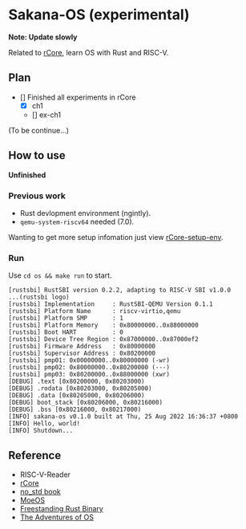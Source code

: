 # Sakana-OS (experimental)

**Note: Update slowly**

Related to [rCore](http://rcore-os.cn/), learn OS with Rust and RISC-V.

## Plan 
* [] Finished all experiments in rCore
    * [x] ch1
    * [] ex-ch1

(To be continue...)

## How to use

**Unfinished**

### Previous work

- Rust devlopment environment (ngintly).
- `qemu-system-riscv64` needed (7.0).

Wanting to get more setup infomation just view [rCore-setup-env](http://rcore-os.cn/rCore-Tutorial-Book-v3/chapter0/5setup-devel-env.html).

### Run

Use `cd os && make run` to start.
```text
[rustsbi] RustSBI version 0.2.2, adapting to RISC-V SBI v1.0.0
...(rustsbi logo)
[rustsbi] Implementation     : RustSBI-QEMU Version 0.1.1
[rustsbi] Platform Name      : riscv-virtio,qemu
[rustsbi] Platform SMP       : 1
[rustsbi] Platform Memory    : 0x80000000..0x88000000
[rustsbi] Boot HART          : 0
[rustsbi] Device Tree Region : 0x87000000..0x87000ef2
[rustsbi] Firmware Address   : 0x80000000
[rustsbi] Supervisor Address : 0x80200000
[rustsbi] pmp01: 0x00000000..0x80000000 (-wr)
[rustsbi] pmp02: 0x80000000..0x80200000 (---)
[rustsbi] pmp03: 0x80200000..0x88000000 (xwr)
[DEBUG] .text [0x80200000, 0x80203000)
[DEBUG] .rodata [0x80203000, 0x80205000)
[DEBUG] .data [0x80205000, 0x80206000)
[DEBUG] boot_stack [0x80206000, 0x80216000)
[DEBUG] .bss [0x80216000, 0x80217000)
[INFO] sakana-os v0.1.0 built at Thu, 25 Aug 2022 16:36:37 +0800
[INFO] Hello, world!
[INFO] Shutdown...
```

## Reference
- RISC-V-Reader
- [rCore](http://rcore-os.cn/)
- [no_std book](https://docs.rust-embedded.org/book/intro/no-std.html)
- [MoeOS](https://github.com/KernelErr/MoeOS)
- [Freestanding Rust Binary](https://os.phil-opp.com/freestanding-rust-binary/)
- [The Adventures of OS](https://osblog.stephenmarz.com/index.html)